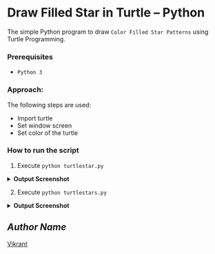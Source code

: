 # Draw Filled Star in Turtle – Python
The simple Python program to draw `Color Filled Star Patterns` using Turtle Programming.

### Prerequisites
- `Python 3`

### Approach:
The following steps are used:
- Import turtle
- Set window screen
- Set color of the turtle

### How to run the script
1. Execute `python turtlestar.py`
<details><summary><b>Output Screenshot</b></summary>
<p align="center">
  <a href="turtle_star.png"><img src="https://user-images.githubusercontent.com/85709371/152527599-0757aafd-72a8-440f-b406-f0cdeb97de27.png" alt="turtle_star"></a>
</p>
</details>

2. Execute `python turtlestars.py`
<details><summary><b>Output Screenshot</b></summary>
<p align="center">
  <a href="turtle_stars.png"><img src="https://user-images.githubusercontent.com/85709371/152534943-0491cc69-9d63-45de-8818-b007ded38ed0.png" alt="turtle_stars"></a>
</p>
</details>

## *Author Name*
[Vikrant](https://github.com/vikrant-v28)
